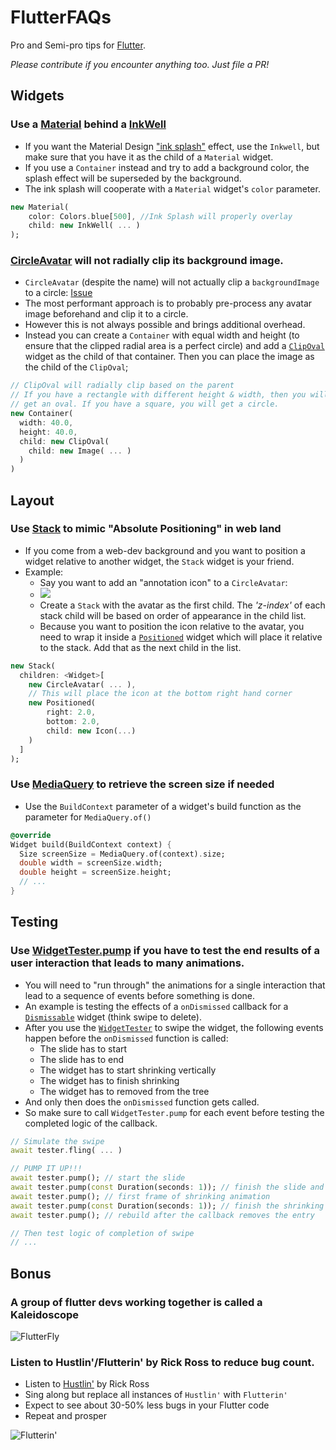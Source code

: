 # FlutterFAQs
Pro and Semi-pro tips for [Flutter](https://flutter.io/).

*Please contribute if you encounter anything too. Just file a PR!*


## Widgets

### Use a [Material](https://docs.flutter.io/flutter/material/Material-class.html) behind a [InkWell](https://docs.flutter.io/flutter/material/InkWell-class.html)

* If you want the Material Design ["ink splash"](https://material.google.com/motion/material-motion.html#material-motion-how-does-material-move) effect, use the `Inkwell`, but make sure that you have it as the child of a `Material` widget.
* If you use a `Container` instead and try to add a background color, the splash effect will be superseded by the background.
* The ink splash will cooperate with a `Material` widget's `color` parameter.

```dart
new Material(
    color: Colors.blue[500], //Ink Splash will properly overlay
    child: new InkWell( ... )
);

```
### [CircleAvatar](https://docs.flutter.io/flutter/material/CircleAvatar-class.html) will not radially clip its background image.
* `CircleAvatar` (despite the name) will not actually clip a `backgroundImage` to a circle: [Issue](https://github.com/flutter/flutter/issues/5306)
* The most performant approach is to probably pre-process any avatar image beforehand and clip it to a circle.
* However this is not always possible and brings additional overhead.
* Instead you can create a `Container` with equal width and height (to ensure that the clipped radial area is a perfect circle) and add a [`ClipOval`](https://docs.flutter.io/flutter/material/ClipOval-class.html) widget as the child of that container. Then you can place the image as the child of the `ClipOval`;

```dart
// ClipOval will radially clip based on the parent
// If you have a rectangle with different height & width, then you will
// get an oval. If you have a square, you will get a circle.
new Container(
  width: 40.0,
  height: 40.0,
  child: new ClipOval(
    child: new Image( ... )
  )
)
```

## Layout

### Use [Stack](https://docs.flutter.io/flutter/widgets/Stack-class.html) to mimic "Absolute Positioning" in web land
* If you come from a web-dev background and you want to position a widget relative to another widget, the `Stack` widget is your friend.
* Example:
  * Say you want to add an "annotation icon" to a `CircleAvatar`:   
  * ![](https://github.com/dvdwasibi/FlutterGotchas/blob/master/assets/images/stack.png?raw=true)
  * Create a `Stack` with the avatar as the first child. The *'z-index'* of each stack child will be based on order of appearance in the child list.
  * Because you want to position the icon relative to the avatar, you need to wrap it inside a [`Positioned`](https://docs.flutter.io/flutter/widgets/Positioned-class.html) widget which will place it relative to the stack. Add that as the next child in the list.

```dart
new Stack(
  children: <Widget>[
    new CircleAvatar( ... ),
    // This will place the icon at the bottom right hand corner
    new Positioned(
        right: 2.0,
        bottom: 2.0,
        child: new Icon(...)
    )
  ]
);
```

### Use [MediaQuery](https://docs.flutter.io/flutter/widgets/MediaQuery-class.html) to retrieve the screen size if needed
* Use the `BuildContext` parameter of a widget's build function as the parameter for `MediaQuery.of()`

```dart
@override
Widget build(BuildContext context) {
  Size screenSize = MediaQuery.of(context).size;
  double width = screenSize.width;
  double height = screenSize.height;
  // ...
}
```


## Testing

### Use [WidgetTester.pump](https://docs.flutter.io/flutter/flutter_test/WidgetTester/pump.html) if you have to test the end results of a user interaction that leads to many animations.
* You will need to "run through" the animations for a single interaction that lead to a sequence of events before something is done.
* An example is testing the effects of a `onDismissed` callback for a [`Dismissable`](https://docs.flutter.io/flutter/widgets/Dismissable-class.html) widget (think swipe to delete).
* After you use the [`WidgetTester`](https://docs.flutter.io/flutter/flutter_test/WidgetTester-class.html) to swipe the widget, the following events happen before the `onDismissed` function is called:
  * The slide has to start
  * The slide has to end
  * The widget has to start shrinking vertically
  * The widget has to finish shrinking
  * The widget has to removed from the tree
* And only then does the `onDismissed` function gets called.
* So make sure to call `WidgetTester.pump` for each event before testing the completed logic of the callback.

```dart
// Simulate the swipe
await tester.fling( ... )

// PUMP IT UP!!!
await tester.pump(); // start the slide
await tester.pump(const Duration(seconds: 1)); // finish the slide and start shrinking...
await tester.pump(); // first frame of shrinking animation
await tester.pump(const Duration(seconds: 1)); // finish the shrinking and call the callback...
await tester.pump(); // rebuild after the callback removes the entry

// Then test logic of completion of swipe
// ...
```

## Bonus

### A group of flutter devs working together is called a Kaleidoscope
 ![FlutterFly](https://github.com/dvdwasibi/FlutterGotchas/blob/master/assets/images/butterfly.png?raw=true)

### Listen to Hustlin'/Flutterin' by Rick Ross to reduce bug count.
* Listen to [Hustlin'](http://genius.com/Rick-ross-hustlin-lyrics) by Rick Ross
* Sing along but replace all instances of `Hustlin'` with `Flutterin'`
* Expect to see about 30-50% less bugs in your Flutter code
* Repeat and prosper

![Flutterin'](https://pbs.twimg.com/media/Cq5ICdkUkAEFt0Y.png:large)
